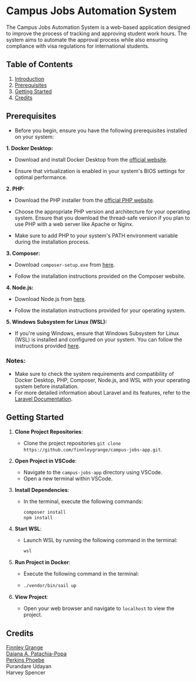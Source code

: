# Campus Jobs Automation System

The Campus Jobs Automation System is a web-based application designed to improve the process of tracking and approving student work hours. The system aims to automate the approval process while also ensuring compliance with visa regulations for international students.


## Table of Contents

1. [Introduction](#campus-jobs-automation-system)
2. [Prerequisites](#prerequisites)
3. [Getting Started](#getting-started)
6. [Credits](#credits)




## Prerequisites

- Before you begin, ensure you have the following prerequisites installed on your system:

**1. Docker Desktop:**

- Download and install Docker Desktop from the [official website](https://www.docker.com/products/docker-desktop/).

- Ensure that virtualization is enabled in your system's BIOS settings for optimal performance.

**2. PHP:**

- Download the PHP installer from the [official PHP website](https://windows.php.net/download#php-8.3).

- Choose the appropriate PHP version and architecture for your operating system. Ensure that you download the thread-safe version if you plan to use PHP with a web server like Apache or Nginx.

- Make sure to add PHP to your system's PATH environment variable during the installation process.

**3. Composer:**

- Download `composer-setup.exe` from [here](https://getcomposer.org/download/).

- Follow the installation instructions provided on the Composer website.

**4. Node.js:**

- Download Node.js from [here](https://nodejs.org/en/download/current).

- Follow the installation instructions provided for your operating system.

**5. Windows Subsystem for Linux (WSL):**

- If you're using Windows, ensure that Windows Subsystem for Linux (WSL) is installed and configured on your system. You can follow the instructions provided [here](https://docs.microsoft.com/en-us/windows/wsl/install).


### Notes:

- Make sure to check the system requirements and compatibility of Docker Desktop, PHP, Composer, Node.js, and WSL with your operating system before installation.
- For more detailed information about Laravel and its features, refer to the [Laravel Documentation](https://laravel.com/docs/10.x).


## Getting Started

1. **Clone Project Repositories**:
   - Clone the project repositories `git clone https://github.com/finnleygrange/campus-jobs-app.git`.

2. **Open Project in VSCode**:
   - Navigate to the `campus-jobs-app` directory using VSCode.
   - Open a new terminal within VSCode.

3. **Install Dependencies**:
   - In the terminal, execute the following commands:
     
     ```bash
     composer install
     npm install
     ```

4. **Start WSL**:
   - Launch WSL by running the following command in the terminal:
     
     ```bash
     wsl
     ```

5. **Run Project in Docker**:
   - Execute the following command in the terminal:
   - 
     ```bash
     ./vendor/bin/sail up
     ```

6. **View Project**:
   - Open your web browser and navigate to `localhost` to view the project.

## Credits

[Finnley Grange](https://github.com/finnleygrange) <br />
[Daiana A. Patachia-Popa](https://github.com/DaianaPopa) <br />
[Perkins Phoebe](https://github.com/phoebiep) <br />
Purandare Udayan <br />
Harvey Spencer <br />
